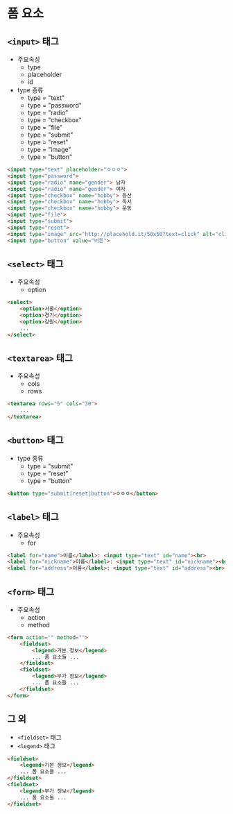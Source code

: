 # 폼 요소

## `<input>` 태그
- 주요속성
    + type
    + placeholder
    + id
- type 종류
    + type = "text"
    + type = "password"
    + type = "radio"
    + type = "checkbox"
    + type = "file"
    + type = "submit"
    + type = "reset"
    + type = "image"
    + type = "button"
```html
<input type="text" placeholder="ㅇㅇㅇ">
<input type="password">
<input type="radio" name="gender"> 남자
<input type="radio" name="gender"> 여자
<input type="checkbox" name="hobby"> 등산
<input type="checkbox" name="hobby"> 독서
<input type="checkbox" name="hobby"> 운동
<input type="file">
<input type="submit">
<input type="reset">
<input type="image" src="http://placehold.it/50x50?text=click" alt="click" width="50" height="50">
<input type="button" value="버튼">
```

## `<select>` 태그
- 주요속성
    + option
```html
<select>
    <option>서울</option>
    <option>경기</option>
    <option>강원</option>
    ...
</select>
```

## `<textarea>` 태그
- 주요속성
    + cols
    + rows
```html
<textarea rows="5" cols="30">
    ...
</textarea>
```

## `<button>` 태그
- type 종류
    + type = "submit"
    + type = "reset"
    + type = "button"
```html
<button type="submit|reset|button">ㅇㅇㅇ</button>
```

## `<label>` 태그
- 주요속성
    + for
```html
<label for="name">이름</label>: <input type="text" id="name"><br>
<label for="nickname">이름</label>: <input type="text" id="nickname"><br>
<label for="address">이름</label>: <input type="text" id="address"><br>
```

## `<form>` 태그
- 주요속성
    + action
    + method
```html
<form action="" method="">
    <fieldset>
        <legend>기본 정보</legend>
        ... 폼 요소들 ...
    </fieldset>
    <fieldset>
        <legend>부가 정보</legend>
        ... 폼 요소들 ...
    </fieldset>
</form>
```

## 그 외
- `<fieldset>` 태그
- `<legend>` 태그
```html
<fieldset>
    <legend>기본 정보</legend>
    ... 폼 요소들 ...
</fieldset>
<fieldset>
    <legend>부가 정보</legend>
    ... 폼 요소들 ...
</fieldset>
```
